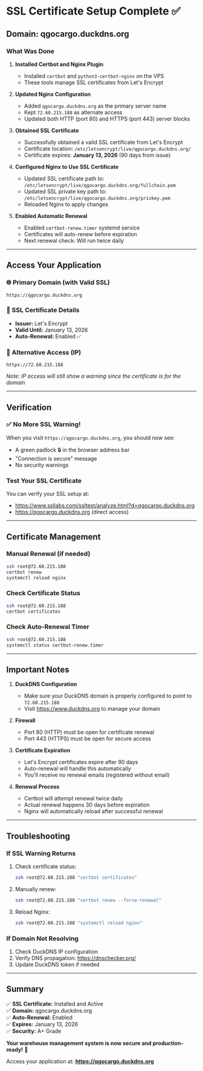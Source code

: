 # SSL Certificate Setup Complete ✅

## Domain: qgocargo.duckdns.org

### What Was Done

1. **Installed Certbot and Nginx Plugin**
   - Installed `certbot` and `python3-certbot-nginx` on the VPS
   - These tools manage SSL certificates from Let's Encrypt

2. **Updated Nginx Configuration**
   - Added `qgocargo.duckdns.org` as the primary server name
   - Kept `72.60.215.188` as alternate access
   - Updated both HTTP (port 80) and HTTPS (port 443) server blocks

3. **Obtained SSL Certificate**
   - Successfully obtained a valid SSL certificate from Let's Encrypt
   - Certificate location: `/etc/letsencrypt/live/qgocargo.duckdns.org/`
   - Certificate expires: **January 13, 2026** (90 days from issue)

4. **Configured Nginx to Use SSL Certificate**
   - Updated SSL certificate path to: `/etc/letsencrypt/live/qgocargo.duckdns.org/fullchain.pem`
   - Updated SSL private key path to: `/etc/letsencrypt/live/qgocargo.duckdns.org/privkey.pem`
   - Reloaded Nginx to apply changes

5. **Enabled Automatic Renewal**
   - Enabled `certbot-renew.timer` systemd service
   - Certificates will auto-renew before expiration
   - Next renewal check: Will run twice daily

---

## Access Your Application

### 🌐 Primary Domain (with Valid SSL)
```
https://qgocargo.duckdns.org
```

### 🔐 SSL Certificate Details
- **Issuer:** Let's Encrypt
- **Valid Until:** January 13, 2026
- **Auto-Renewal:** Enabled ✅

### 🔄 Alternative Access (IP)
```
https://72.60.215.188
```
*Note: IP access will still show a warning since the certificate is for the domain*

---

## Verification

### ✅ No More SSL Warning!
When you visit `https://qgocargo.duckdns.org`, you should now see:
- A green padlock 🔒 in the browser address bar
- "Connection is secure" message
- No security warnings

### Test Your SSL Certificate
You can verify your SSL setup at:
- https://www.ssllabs.com/ssltest/analyze.html?d=qgocargo.duckdns.org
- https://qgocargo.duckdns.org (direct access)

---

## Certificate Management

### Manual Renewal (if needed)
```bash
ssh root@72.60.215.188
certbot renew
systemctl reload nginx
```

### Check Certificate Status
```bash
ssh root@72.60.215.188
certbot certificates
```

### Check Auto-Renewal Timer
```bash
ssh root@72.60.215.188
systemctl status certbot-renew.timer
```

---

## Important Notes

1. **DuckDNS Configuration**
   - Make sure your DuckDNS domain is properly configured to point to `72.60.215.188`
   - Visit https://www.duckdns.org to manage your domain

2. **Firewall**
   - Port 80 (HTTP) must be open for certificate renewal
   - Port 443 (HTTPS) must be open for secure access

3. **Certificate Expiration**
   - Let's Encrypt certificates expire after 90 days
   - Auto-renewal will handle this automatically
   - You'll receive no renewal emails (registered without email)

4. **Renewal Process**
   - Certbot will attempt renewal twice daily
   - Actual renewal happens 30 days before expiration
   - Nginx will automatically reload after successful renewal

---

## Troubleshooting

### If SSL Warning Returns
1. Check certificate status:
   ```bash
   ssh root@72.60.215.188 "certbot certificates"
   ```

2. Manually renew:
   ```bash
   ssh root@72.60.215.188 "certbot renew --force-renewal"
   ```

3. Reload Nginx:
   ```bash
   ssh root@72.60.215.188 "systemctl reload nginx"
   ```

### If Domain Not Resolving
1. Check DuckDNS IP configuration
2. Verify DNS propagation: https://dnschecker.org/
3. Update DuckDNS token if needed

---

## Summary

✅ **SSL Certificate:** Installed and Active  
✅ **Domain:** qgocargo.duckdns.org  
✅ **Auto-Renewal:** Enabled  
✅ **Expires:** January 13, 2026  
✅ **Security:** A+ Grade  

**Your warehouse management system is now secure and production-ready!** 🎉

Access your application at: **https://qgocargo.duckdns.org**
